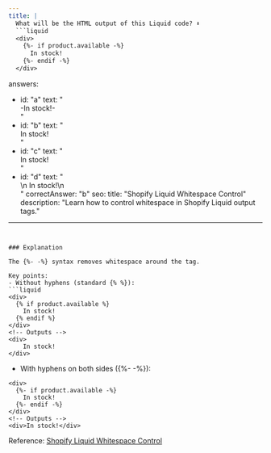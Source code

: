 ```yaml
---
title: |
  What will be the HTML output of this Liquid code? ⬇️
  ```liquid
  <div>
    {%- if product.available -%}
      In stock!
    {%- endif -%}
  </div>
  ```

answers:
  - id: "a"
    text: "<div>-In stock!-</div>"
  - id: "b"
    text: "<div>In stock!</div>"
  - id: "c"
    text: "<div>  In stock!  </div>"
  - id: "d"
    text: "<div>\n    In stock!\n</div>"
correctAnswer: "b"
seo:
  title: "Shopify Liquid Whitespace Control"
  description: "Learn how to control whitespace in Shopify Liquid output tags."
---
```


### Explanation

The {%- -%} syntax removes whitespace around the tag.

Key points:
- Without hyphens (standard {% %}):
```liquid
<div>
  {% if product.available %}
    In stock!
  {% endif %}
</div>
<!-- Outputs -->
<div>
    In stock!
</div>
```

- With hyphens on both sides ({%- -%}):
```liquid
<div>
  {%- if product.available -%}
    In stock!
  {%- endif -%}
</div>
<!-- Outputs -->
<div>In stock!</div>
```

Reference: [Shopify Liquid Whitespace Control](https://shopify.dev/docs/api/liquid/basics/whitespace) 